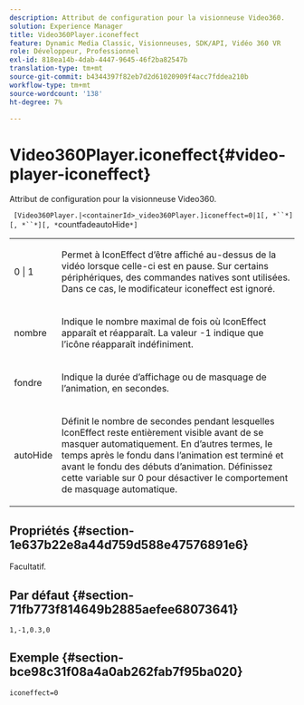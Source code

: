 ```yaml
---
description: Attribut de configuration pour la visionneuse Video360.
solution: Experience Manager
title: Video360Player.iconeffect
feature: Dynamic Media Classic, Visionneuses, SDK/API, Vidéo 360 VR
role: Développeur, Professionnel
exl-id: 818ea14b-4dab-4447-9645-46f2ba82547b
translation-type: tm+mt
source-git-commit: b4344397f82eb7d2d61020909f4acc7fddea210b
workflow-type: tm+mt
source-wordcount: '138'
ht-degree: 7%

---
```


# Video360Player.iconeffect{#video-player-iconeffect}

Attribut de configuration pour la visionneuse Video360.

` [Video360Player.|<containerId>_video360Player.]iconeffect=0|1[, *``*][, *``*][, *`countfadeautoHide`*]`

<table id="table_441553CD34C94A58A9D7CBF772DEDDB6"> 
 <tbody> 
  <tr> 
   <td colname="col1"> <p> <span class="codeph"> 0 | 1</span> </p> </td> 
   <td colname="col2"> <p> Permet à IconEffect d’être affiché au-dessus de la vidéo lorsque celle-ci est en pause. Sur certains périphériques, des commandes natives sont utilisées. Dans ce cas, le modificateur <span class="codeph"> iconeffect</span> est ignoré. </p> </td> 
  </tr> 
  <tr> 
   <td colname="col1"> <p> <span class="codeph"><span class="varname"> nombre</span></span> </p> </td> 
   <td colname="col2"> <p> Indique le nombre maximal de fois où IconEffect apparaît et réapparaît. La valeur <span class="codeph"> -1</span> indique que l’icône réapparaît indéfiniment. </p> </td> 
  </tr> 
  <tr> 
   <td colname="col1"> <p> <span class="codeph"><span class="varname"> fondre</span></span> </p> </td> 
   <td colname="col2"> <p> Indique la durée d’affichage ou de masquage de l’animation, en secondes. </p> </td> 
  </tr> 
  <tr> 
   <td colname="col1"> <p> <span class="codeph"><span class="varname"> autoHide</span></span> </p> </td> 
   <td colname="col2"> <p> Définit le nombre de secondes pendant lesquelles IconEffect reste entièrement visible avant de se masquer automatiquement. En d’autres termes, le temps après le fondu dans l’animation est terminé et avant le fondu des débuts d’animation. Définissez cette variable sur <span class="codeph"> 0</span> pour désactiver le comportement de masquage automatique. </p> </td> 
  </tr> 
 </tbody> 
</table>

## Propriétés {#section-1e637b22e8a44d759d588e47576891e6}

Facultatif.

## Par défaut {#section-71fb773f814649b2885aefee68073641}

`1,-1,0.3,0`

## Exemple {#section-bce98c31f08a4a0ab262fab7f95ba020}

`iconeffect=0`
